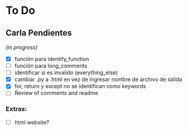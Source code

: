# To Do  
## Carla Pendientes 
_(in progress)_

- [x]  función para identify_function
- [ ]  función para long_comments
- [ ]  identificar si es invalido (everything_else)
- [x]  cambiar .py a .html en vez de ingresar nombre de archivo de salida
- [x]  for, return y except no se identifican como keywords
- [ ]  Review of comments and readme

### Extras:
- [ ]  html website?
